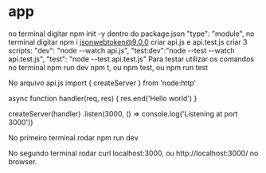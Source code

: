 # app

no terminal digitar npm init -y
dentro do package.json   "type": "module",
no terminal digitar npm i jsonwebtoken@9.0.0
criar api.js e api.test.js
criar 3 scripts:
    "dev": "node --watch api.js",
    "test:dev":"node --test --watch api.test.js",
    "test": "node --test api.test.js"
Para testar utilizar os comandos no terminal
npm run dev
npm t, ou npm test, ou npm run test

No arquivo api.js
import { createServer } from 'node:http'

async function handler(req, res) {
  res.end('Hello world')
}

createServer(handler)
.listen(3000, () => console.log('Listening at port 3000'))

No primeiro terminal rodar npm run dev

No segundo terminal rodar curl localhost:3000, ou http://localhost:3000/ no browser.



